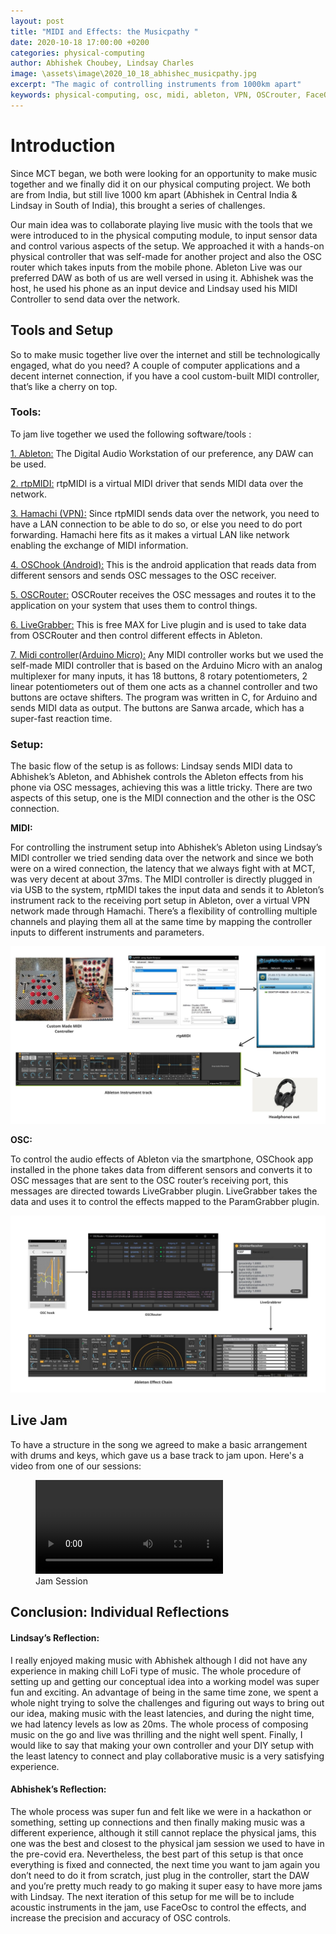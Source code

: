 ```yaml
---
layout: post
title: "MIDI and Effects: the Musicpathy "
date: 2020-10-18 17:00:00 +0200
categories: physical-computing
author: Abhishek Choubey, Lindsay Charles
image: \assets\image\2020_10_18_abhishec_musicpathy.jpg
excerpt: "The magic of controlling instruments from 1000km apart"
keywords: physical-computing, osc, midi, ableton, VPN, OSCrouter, FaceOsc
---
```


# Introduction

Since MCT began, we both were looking for an opportunity to make music together and we finally did it on our physical computing project. We both are from India, but still live 1000 km apart (Abhishek in Central India & Lindsay in South of India), this brought a series of challenges.  

Our main idea was to collaborate playing live music with the tools that we were introduced to in the physical computing module, to input sensor data and control various aspects of the setup.
We approached it with a hands-on physical controller that was self-made for another project and also the OSC router which takes inputs from the mobile phone. Ableton Live was our preferred DAW as both of us are well versed in using it. Abhishek was the host, he used his phone as an input device and Lindsay used his MIDI Controller to send data over the network.


## Tools and Setup

So to make music together live over the internet and still be technologically engaged, what do you need? A couple of computer applications and a decent internet connection, if you have a cool custom-built MIDI controller, that’s like a cherry on top.

### Tools:

To jam live together we used the following software/tools :

[1. Ableton:](https://www.ableton.com/en/)
The Digital Audio Workstation of our preference, any DAW can be used.

[2. rtpMIDI:](https://www.tobias-erichsen.de/software/rtpmidi.html)
rtpMIDI is a virtual MIDI driver that sends MIDI data over the network.

[3. Hamachi (VPN):](https://www.vpn.net/)
Since rtpMIDI sends data over the network, you need to have a LAN connection to be able to do so, or else you need to do port forwarding. Hamachi here fits as it makes a virtual LAN like network enabling the exchange of MIDI information.

[4. OSChook (Android):](https://play.google.com/store/apps/details?id=com.hollyhook.oscHook&hl=en_US)
This is the android application that reads data from different sensors and sends OSC messages to the OSC receiver.

[5. OSCRouter:](https://github.com/ETCLabs/OSCRouter)
OSCRouter receives the OSC messages and routes it to the application on your system that uses them to control things.

[6. LiveGrabber:](https://www.showsync.com/tools)
This is free MAX for Live plugin and is used to take data from OSCRouter and then control different effects in Ableton.

[7. Midi controller(Arduino Micro):]()
Any MIDI controller works but we used the self-made MIDI controller that is based on the Arduino Micro with an analog multiplexer for many inputs, it has 18 buttons, 8 rotary potentiometers, 2 linear potentiometers out of them one acts as a channel controller and two buttons are octave shifters.
The program was written in C, for Arduino and sends MIDI data as output. The buttons are Sanwa arcade, which has a super-fast reaction time.


### Setup:

The basic flow of the setup is as follows: Lindsay sends MIDI data to Abhishek’s Ableton, and Abhishek controls the Ableton effects from his phone via OSC messages, achieving this was a little tricky. There are two aspects of this setup, one is the MIDI connection and the other is the OSC connection.

**MIDI:**

For controlling the instrument setup into Abhishek’s Ableton using Lindsay’s MIDI controller we tried sending data over the network and since we both were on a wired connection, the latency that we always fight with at MCT, was very decent at about 37ms.
The MIDI controller is directly plugged in via USB to the system, rtpMIDI takes the input data and sends it to Ableton’s instrument rack to the receiving port setup in Ableton, over a virtual VPN network made through Hamachi. There’s a flexibility of controlling multiple channels and playing them all at the same time by mapping the controller inputs to different instruments and parameters.

![MIDI Setup signal flow.](\assets\image\2020_10_18_abhishec_MIDI_setup.jpg)


**OSC:**

To control the audio effects of Ableton via the smartphone, OSChook app installed in the phone takes data from different sensors and converts it to OSC messages that are sent to the OSC router’s receiving port, this messages are directed towards LiveGrabber plugin. LiveGrabber takes the data and uses it to control the effects mapped to the ParamGrabber plugin.

![OSC Setup signal flow.](\assets\image\2020_10_18_abhishec_OSC_setup.jpg)



## Live Jam

To have a structure in the song we agreed to make a basic arrangement with drums and keys, which gave us a base track to jam upon. Here's a video from one of our sessions:

<figure style="float: none">
  <video width="auto" controls>
    <source src="https://drive.google.com/file/d/1v8Don0tcLSeIFhigIWDBklWw9w8o8e2r/view?usp=sharing" type='video/mp4'>
  </video>
  <figcaption>Jam Session</figcaption>
</figure>




## Conclusion: Individual Reflections

#### Lindsay’s Reflection:

I really enjoyed making music with Abhishek although I did not have any experience in making chill LoFi type of music. The whole procedure of setting up and getting our conceptual idea into a working model was super fun and exciting. An advantage of being in the same time zone, we spent a whole night trying to solve the challenges and figuring out ways to bring out our idea, making music with the least latencies, and during the night time, we had latency levels as low as 20ms. The whole process of composing music on the go and live was thrilling and the night well spent. Finally, I would like to say that making your own controller and your DIY setup with the least latency to connect and play collaborative music is a very satisfying experience.


#### Abhishek’s Reflection:

The whole process was super fun and felt like we were in a hackathon or something, setting up connections and then finally making music was a different experience, although it still cannot replace the physical jams, this one was the best and closest to the physical jam session we used to have in the pre-covid era. Nevertheless, the best part of this setup is that once everything is fixed and connected, the next time you want to jam again you don’t need to do it from scratch, just plug in the controller, start the DAW and you’re pretty much ready to go making it super easy to have more jams with Lindsay. The next iteration of this setup for me will be to include acoustic instruments in the jam, use FaceOsc to control the effects, and increase the precision and accuracy of OSC controls.
